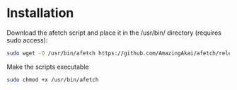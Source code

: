 # Installation

Download the afetch script and place it in the /usr/bin/ directory (requires sudo access):

```bash
sudo wget -O /usr/bin/afetch https://github.com/AmazingAkai/afetch/releases/download/0.1.0/afetch
```

Make the scripts executable

```bash
sudo chmod +x /usr/bin/afetch
```
